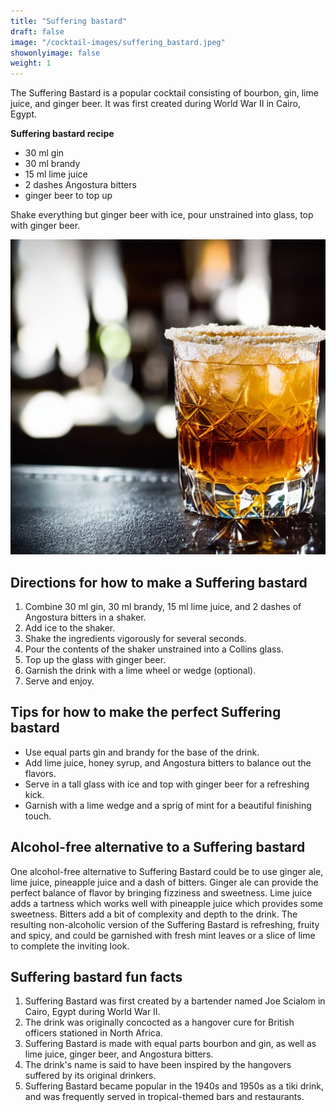 ```yaml
---
title: "Suffering bastard"
draft: false
image: "/cocktail-images/suffering_bastard.jpeg"
showonlyimage: false
weight: 1
---
```


The Suffering Bastard is a popular cocktail consisting of bourbon, gin, lime juice, and ginger beer. It was first created during World War II in Cairo, Egypt.

<!--more-->

**Suffering bastard recipe**

- 30 ml gin
- 30 ml brandy
- 15 ml lime juice
- 2 dashes Angostura bitters
- ginger beer to top up


Shake everything but ginger beer with ice, pour unstrained into glass, top with ginger beer.

![](/cocktail-images/suffering_bastard.jpeg)


## Directions for how to make a Suffering bastard

1. Combine 30 ml gin, 30 ml brandy, 15 ml lime juice, and 2 dashes of Angostura bitters in a shaker.
2. Add ice to the shaker.
3. Shake the ingredients vigorously for several seconds.
4. Pour the contents of the shaker unstrained into a Collins glass.
5. Top up the glass with ginger beer.
6. Garnish the drink with a lime wheel or wedge (optional).
7. Serve and enjoy.

## Tips for how to make the perfect Suffering bastard

- Use equal parts gin and brandy for the base of the drink.
- Add lime juice, honey syrup, and Angostura bitters to balance out the flavors.
- Serve in a tall glass with ice and top with ginger beer for a refreshing kick.
- Garnish with a lime wedge and a sprig of mint for a beautiful finishing touch.

## Alcohol-free alternative to a Suffering bastard

One alcohol-free alternative to Suffering Bastard could be to use ginger ale, lime juice, pineapple juice and a dash of bitters. Ginger ale can provide the perfect balance of flavor by bringing fizziness and sweetness. Lime juice adds a tartness which works well with pineapple juice which provides some sweetness. Bitters add a bit of complexity and depth to the drink. The resulting non-alcoholic version of the Suffering Bastard is refreshing, fruity and spicy, and could be garnished with fresh mint leaves or a slice of lime to complete the inviting look.

## Suffering bastard fun facts

1. Suffering Bastard was first created by a bartender named Joe Scialom in Cairo, Egypt during World War II.
2. The drink was originally concocted as a hangover cure for British officers stationed in North Africa.
3. Suffering Bastard is made with equal parts bourbon and gin, as well as lime juice, ginger beer, and Angostura bitters.
4. The drink's name is said to have been inspired by the hangovers suffered by its original drinkers.
5. Suffering Bastard became popular in the 1940s and 1950s as a tiki drink, and was frequently served in tropical-themed bars and restaurants.
